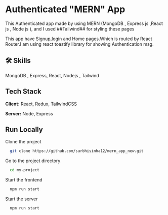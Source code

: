
# Authenticated "MERN" App
  This Authenticated app made by using MERN (MongoDB , Express js ,React js , Node js ), and I used ##Tailwind## for styling these pages
  
  This app have Signup,login and Home pages.Which is routed by React Router.I am using react toastify library for showing Authentication msg.
  


## 🛠 Skills
MongoDB , Express, React, Nodejs , Tailwind


## Tech Stack

**Client:** React, Redux, TailwindCSS

**Server:** Node, Express


## Run Locally

Clone the project

```bash
  git clone https://github.com/surbhisinha12/mern_app_new.git
```

Go to the project directory

```bash
  cd my-project
```

Start the frontend

```bash
  npm run start
```

Start the server

```bash
  npm run start
```






